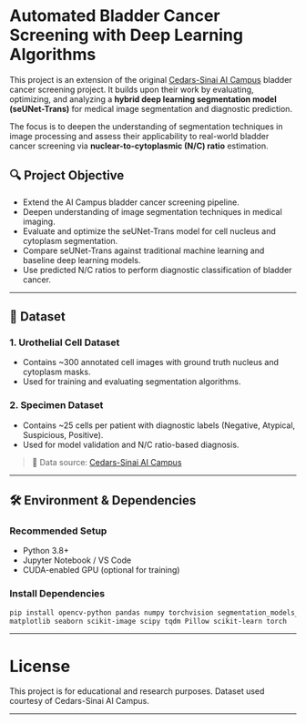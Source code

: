 # Automated Bladder Cancer Screening with Deep Learning Algorithms

This project is an extension of the original [Cedars-Sinai AI Campus](https://github.com/jlevy44/Cedars_AI_Campus_Tutorials) bladder cancer screening project. It builds upon their work by evaluating, optimizing, and analyzing a **hybrid deep learning segmentation model (seUNet-Trans)** for medical image segmentation and diagnostic prediction.

The focus is to deepen the understanding of segmentation techniques in image processing and assess their applicability to real-world bladder cancer screening via **nuclear-to-cytoplasmic (N/C) ratio** estimation.

## 🔍 Project Objective

- Extend the AI Campus bladder cancer screening pipeline.
- Deepen understanding of image segmentation techniques in medical imaging.
- Evaluate and optimize the seUNet-Trans model for cell nucleus and cytoplasm segmentation.
- Compare seUNet-Trans against traditional machine learning and baseline deep learning models.
- Use predicted N/C ratios to perform diagnostic classification of bladder cancer.

---

## 📁 Dataset

### 1. Urothelial Cell Dataset
- Contains ~300 annotated cell images with ground truth nucleus and cytoplasm masks.
- Used for training and evaluating segmentation algorithms.

### 2. Specimen Dataset
- Contains ~25 cells per patient with diagnostic labels (Negative, Atypical, Suspicious, Positive).
- Used for model validation and N/C ratio-based diagnosis.

> 📌 Data source: [Cedars-Sinai AI Campus](https://github.com/jlevy44/Cedars_AI_Campus_Tutorials/tree/main/Project2)

---

## 🛠️ Environment & Dependencies

### Recommended Setup
- Python 3.8+
- Jupyter Notebook / VS Code
- CUDA-enabled GPU (optional for training)

### Install Dependencies

```bash
pip install opencv-python pandas numpy torchvision segmentation_models_pytorch \
matplotlib seaborn scikit-image scipy tqdm Pillow scikit-learn torch
```

---

# License
This project is for educational and research purposes. Dataset used courtesy of Cedars-Sinai AI Campus.

---
